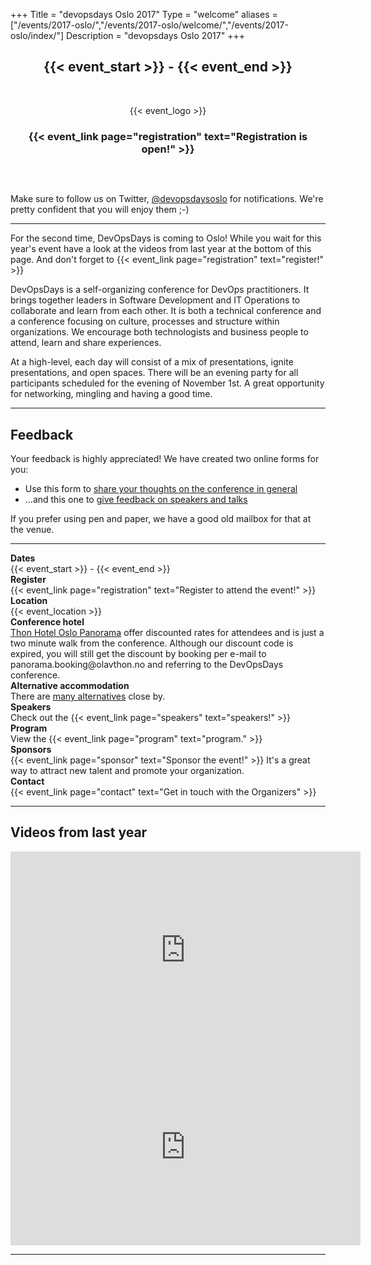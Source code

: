 +++
Title = "devopsdays Oslo 2017"
Type = "welcome"
aliases = ["/events/2017-oslo/","/events/2017-oslo/welcome/","/events/2017-oslo/index/"]
Description = "devopsdays Oslo 2017"
+++

<div style="text-align:center;">

<h2>{{< event_start >}} - {{< event_end >}}</h2>

<br>

{{< event_logo >}}

<p><h3>{{< event_link page="registration" text="Registration is open!" >}}</h3><img src=""></p>

</div>

<br>

<div style="text-align:left">

<p>Make sure to follow us on Twitter, <a href="https://twitter.com/devopsdaysoslo">@devopsdaysoslo</a> for notifications. We're pretty confident that you will enjoy them ;-)</p>

<hr>

<p>For the second time, DevOpsDays is coming to Oslo! While you wait for this year's event have a look at the videos from last year at the bottom of this page. And don't forget to {{< event_link page="registration" text="register!" >}}</p>

<p>DevOpsDays is a self-organizing conference for DevOps practitioners. It brings together leaders in Software Development and IT Operations to collaborate and learn from each other. It is both a technical conference and a conference focusing on culture, processes and structure within organizations. We encourage both technologists and business people to attend, learn and share experiences.</p>

<p>At a high-level, each day will consist of a mix of presentations, ignite presentations, and open spaces. There will be an evening party for all participants scheduled for the evening of November 1st. A great opportunity for networking, mingling and having a good time.</p>

<hr>

<h2>Feedback</h2>
Your feedback is highly appreciated! We have created two online forms for you:
<ul>
  <li>Use this form to <a href="https://goo.gl/forms/t6CxV2UQARXwqMNy2">share your thoughts on the conference in general</a></li>
  <li>...and this one to <a href="https://goo.gl/forms/KYxJ16vXU7tyY6NH2">give feedback on speakers and talks</a></li>
</ul>
If you prefer using pen and paper, we have a good old mailbox for that at the venue.
<hr>

<div class = "row">
  <div class = "col-md-3">
    <strong>Dates</strong>
  </div>
  <div class = "col-md-8">
    {{< event_start >}} - {{< event_end >}}
  </div>
</div>

<div class = "row">
  <div class = "col-md-3">
    <strong>Register</strong>
  </div>
  <div class = "col-md-8">
    {{< event_link page="registration" text="Register to attend the event!" >}}
  </div>
</div>

<div class = "row">
  <div class = "col-md-3">
    <strong>Location</strong>
  </div>
  <div class = "col-md-8">
    {{< event_location >}}
  </div>
</div>

<div class = "row">
  <div class = "col-md-3">
    <strong>Conference hotel</strong>
  </div>
  <div class = "col-md-8">
    <a href="https://www.thonhotels.no/hoteller/norge/oslo/thon-hotel-oslo-panorama">Thon Hotel Oslo Panorama</a> offer discounted rates for attendees and is just a two minute walk from the conference. Although our discount code is expired, you will still get the discount by booking per e-mail to panorama.booking@olavthon.no and referring to the DevOpsDays conference.
  </div>
</div>

<div class = "row">
  <div class = "col-md-3">
    <strong>Alternative accommodation</strong>
  </div>
  <div class = "col-md-8">
    There are <a href="https://www.google.no/maps/search/Hoteller/@59.908037,10.7421253,17z/data=!3m1!4b1!4m8!2m7!3m6!1sHoteller!2sDronningensgate+4+Kvadraturen,+Gamle+Museet+Konferanse+og+Selskapslokaler,+0152+Oslo!3s0x46416e659eb51631:0xa98021d023cb87b2!4m2!1d10.744314!2d59.908029?hl=no">many alternatives</a> close by.
  </div>
</div>

<div class = "row">
  <div class = "col-md-3">
    <strong>Speakers</strong>
  </div>
  <div class = "col-md-8">
    Check out the {{< event_link page="speakers" text="speakers!" >}}
  </div>
</div>

<div class = "row">
  <div class = "col-md-3">
    <strong>Program</strong>
  </div>
  <div class = "col-md-8">
    View the {{< event_link page="program" text="program." >}}
  </div>
</div>

<div class = "row">
  <div class = "col-md-3">
    <strong>Sponsors</strong>
  </div>
  <div class = "col-md-8">
    {{< event_link page="sponsor" text="Sponsor the event!" >}} It's a great way to attract new talent and promote your organization.
  </div>
</div>

<div class = "row">
  <div class = "col-md-3">
    <strong>Contact</strong>
  </div>
  <div class = "col-md-8">
    {{< event_link page="contact" text="Get in touch with the Organizers" >}}
  </div>
</div>

<hr>

<h2>Videos from last year</h2>
<iframe width="560" height="315" src="https://www.youtube.com/embed/BTTqGoLdRJM" frameborder="0" allowfullscreen></iframe>
<iframe width="560" height="315" src="https://www.youtube.com/embed/sr3OS6wfxzc" frameborder="0" allowfullscreen></iframe>

</div>

<hr>
